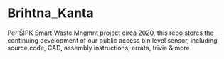 # Brihtna_Kanta
Per ŠIPK Smart Waste Mngmnt project circa 2020, this repo stores the continuing development of our public access bin level sensor, including source code, CAD, assembly instructions, errata, trivia &amp; more.
